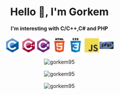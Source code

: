 <h1 align="center">Hello 👋, I'm Gorkem</h1>  
<h4 align="center">I'm interesting with C/C++,C# and PHP</h4>

<p align="center"> <img src="https://raw.githubusercontent.com/devicons/devicon/master/icons/c/c-original.svg" alt="c" width="40" height="40"/> <img src="https://raw.githubusercontent.com/devicons/devicon/master/icons/cplusplus/cplusplus-original.svg" alt="cplusplus" width="40" height="40"/><img src="https://raw.githubusercontent.com/devicons/devicon/master/icons/csharp/csharp-original.svg" alt="csharp" width="40" height="40"/> <img src="https://raw.githubusercontent.com/devicons/devicon/master/icons/html5/html5-original-wordmark.svg" alt="html5" width="40" height="40"/> <img src="https://raw.githubusercontent.com/devicons/devicon/master/icons/css3/css3-original-wordmark.svg" alt="css3" width="40" height="40"/>  <img src="https://raw.githubusercontent.com/devicons/devicon/master/icons/javascript/javascript-original.svg" alt="javascript" width="40" height="40"/><img src="https://raw.githubusercontent.com/devicons/devicon/master/icons/php/php-original.svg" alt="php" width="40" height="40"/> </p>    
  
<p align="center"> <img src="https://komarev.com/ghpvc/?username=gorkem95&label=Profile%20views&color=0e75b6&style=flat" alt="gorkem95" /> </p>  

<p align="center"><img align="center" src="https://github-readme-stats.vercel.app/api/top-langs?username=gorkem95&show_icons=true&locale=en&layout=compact" alt="gorkem95"/></p>
<p align="center"><img align="center" src="https://github-readme-stats.vercel.app/api?username=gorkem95&show_icons=true&locale=en" alt="gorkem95" /></p>

